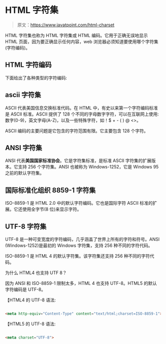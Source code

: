 # HTML 字符集

> 原文：<https://www.javatpoint.com/html-charset>

HTML 字符集也称为 HTML 字符集或 HTML 编码。它用于正确无误地显示 HTML 页面，因为要正确显示任何内容，web 浏览器必须知道要使用哪个字符集(字符编码)。

## HTML 字符编码

下面给出了各种类型的字符编码:

## ascii 字符集

ASCII 代表美国信息交换标准代码。在 HTML 中，有史以来第一个字符编码标准是 ASCII 标准。ASCII 提供了 128 个不同的字母数字字符，可以在互联网上使用:数字(0-9)，英文字母(A-Z)，以及一些特殊字符，如！$ + - ( ) @ <>。

ASCII 编码的主要问题是它包含的字符范围有限。它主要包含 128 个字符。

## ANSI 字符集

ANSI 代表**美国国家标准协会**。它是字符集标准，是标准 ASCII 字符集的扩展版本。它支持 256 个字符集。ANSI 也被称为 Windows-1252，它是 Windows 95 之前的默认字符集。

## 国际标准化组织 8859-1 字符集

ISO-8859-1 是 HTML 2.0 中的默认字符编码。它也是国际字符 ASCII 标准的扩展。它还使用全字节(8 位)来显示字符。

## UTF-8 字符集

UTF-8 是一种可变宽度的字符编码，几乎涵盖了世界上所有的字符和符号。ANSI (Windows-1252)是最初的 Windows 字符集，支持 256 种不同的字符代码。

ISO-8859-1 是 HTML 4 的默认字符集。该字符集还支持 256 种不同的字符代码。

为什么 HTML4 也支持 UTF 8？

因为 ANSI 和 ISO-8859-1 限制太多，HTML 4 也支持 UTF-8。HTML5 的默认字符编码是 UTF-8。

【HTML4 的 UTF-8 语法:

```html

<meta http-equiv="Content-Type" content="text/html;charset=ISO-8859-1">

```

【HTML5 的 UTF-8 语法:

```html

<meta charset="UTF-8">

```